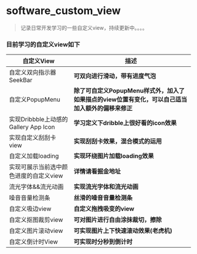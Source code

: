 # software_custom_view

> 记录日常开发学习的一些自定义view，持续更新中。。。。

### 目前学习的自定义view如下

| 自定义View |   描述   |
| -- | ---- |
| 自定义双向指示器SeekBar| **可双向进行滑动，带有进度气泡**|
|  自定义PopupMenu | **除了可自定义PopupMenu样式外，加入了如果描点的view位置有变化，可以自己适当加入额外的偏移来修正**   |
| 实现Dribbble上动感的Gallery App Icon | **学习定义下dribble上很好看的icon效果**  |
|实现自定义刮刮卡view|**实现刮刮卡效果，混合模式的运用** |
|自定义加载loading|**实现环绕图片加载loading效果**|
|实现可展示当前选中颜色进度的自定义view|**详情请看掘金地址** |
|流光字体&&流光动画|**实现流光字体和流光动画**|
|噪音音量检测条|**丝滑的噪音音量检测条**|
|自定义吸边view|**自定义拖拽吸变的view**|
|自定义抠图裁剪view|**可对图片进行自由涂抹裁切，擦除**|
|自定义图片滚动view|**可实现图片上下快速滚动效果(老虎机)**|
|自定义倒计时View|**可实现时分秒到倒计时**|